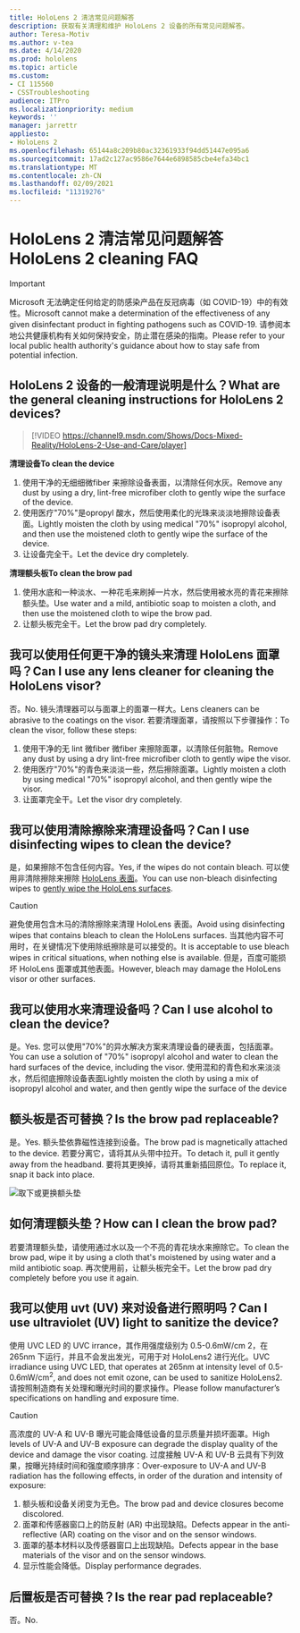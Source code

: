 ```yaml
---
title: HoloLens 2 清洁常见问题解答
description: 获取有关清理和维护 HoloLens 2 设备的所有常见问题解答。
author: Teresa-Motiv
ms.author: v-tea
ms.date: 4/14/2020
ms.prod: hololens
ms.topic: article
ms.custom:
- CI 115560
- CSSTroubleshooting
audience: ITPro
ms.localizationpriority: medium
keywords: ''
manager: jarrettr
appliesto:
- HoloLens 2
ms.openlocfilehash: 65144a8c209b80ac32361933f94dd51447e095a6
ms.sourcegitcommit: 17ad2c127ac9586e7644e6898585cbe4efa34bc1
ms.translationtype: MT
ms.contentlocale: zh-CN
ms.lasthandoff: 02/09/2021
ms.locfileid: "11319276"
---
```

# <span data-ttu-id="16966-103">HoloLens 2 清洁常见问题解答</span><span class="sxs-lookup"><span data-stu-id="16966-103">HoloLens 2 cleaning FAQ</span></span>

> [!IMPORTANT]  
> <span data-ttu-id="16966-104">Microsoft 无法确定任何给定的防感染产品在反冠病毒（如 COVID-19）中的有效性。</span><span class="sxs-lookup"><span data-stu-id="16966-104">Microsoft cannot make a determination of the effectiveness of any given disinfectant product in fighting pathogens such as COVID-19.</span></span> <span data-ttu-id="16966-105">请参阅本地公共健康机构有关如何保持安全，防止潜在感染的指南。</span><span class="sxs-lookup"><span data-stu-id="16966-105">Please refer to your local public health authority's guidance about how to stay safe from potential infection.</span></span>  

## <span data-ttu-id="16966-106">HoloLens 2 设备的一般清理说明是什么？</span><span class="sxs-lookup"><span data-stu-id="16966-106">What are the general cleaning instructions for HoloLens 2 devices?</span></span>

> [!VIDEO https://channel9.msdn.com/Shows/Docs-Mixed-Reality/HoloLens-2-Use-and-Care/player]

<!-- <iframe src="https://channel9.msdn.com/Shows/Docs-Mixed-Reality/HoloLens-2-Use-and-Care/player" width="960" height="540" allowFullScreen frameBorder="0" title="HoloLens 2 Use and Care - Microsoft Channel 9 Video"></iframe> -->

**<span data-ttu-id="16966-107">清理设备</span><span class="sxs-lookup"><span data-stu-id="16966-107">To clean the device</span></span>**

1. <span data-ttu-id="16966-108">使用干净的无细细微fiber 来擦除设备表面，以清除任何水灰。</span><span class="sxs-lookup"><span data-stu-id="16966-108">Remove any dust by using a dry, lint-free microfiber cloth to gently wipe the surface of the device.</span></span>
1. <span data-ttu-id="16966-109">使用医疗"70%"是opropyl 酸水，然后使用柔化的光珠来淡淡地擦除设备表面。</span><span class="sxs-lookup"><span data-stu-id="16966-109">Lightly moisten the cloth by using medical "70%" isopropyl alcohol, and then use the moistened cloth to gently wipe the surface of the device.</span></span>
1. <span data-ttu-id="16966-110">让设备完全干。</span><span class="sxs-lookup"><span data-stu-id="16966-110">Let the device dry completely.</span></span>

**<span data-ttu-id="16966-111">清理额头板</span><span class="sxs-lookup"><span data-stu-id="16966-111">To clean the brow pad</span></span>**

1. <span data-ttu-id="16966-112">使用水底和一种淡水、一种花毛来刷掉一片水，然后使用被水亮的青花来擦除额头垫。</span><span class="sxs-lookup"><span data-stu-id="16966-112">Use water and a mild, antibiotic soap to moisten a cloth, and then use the moistened cloth to wipe the brow pad.</span></span>
1. <span data-ttu-id="16966-113">让额头板完全干。</span><span class="sxs-lookup"><span data-stu-id="16966-113">Let the brow pad dry completely.</span></span>

## <span data-ttu-id="16966-114">我可以使用任何更干净的镜头来清理 HoloLens 面罩吗？</span><span class="sxs-lookup"><span data-stu-id="16966-114">Can I use any lens cleaner for cleaning the HoloLens visor?</span></span>

<span data-ttu-id="16966-115">否。</span><span class="sxs-lookup"><span data-stu-id="16966-115">No.</span></span> <span data-ttu-id="16966-116">镜头清理器可以与面罩上的面罩一样大。</span><span class="sxs-lookup"><span data-stu-id="16966-116">Lens cleaners can be abrasive to the coatings on the visor.</span></span> <span data-ttu-id="16966-117">若要清理面罩，请按照以下步骤操作：</span><span class="sxs-lookup"><span data-stu-id="16966-117">To clean the visor, follow these steps:</span></span>  

1. <span data-ttu-id="16966-118">使用干净的无 lint 微fiber 微fiber 来擦除面罩，以清除任何脏物。</span><span class="sxs-lookup"><span data-stu-id="16966-118">Remove any dust by using a dry lint-free microfiber cloth to gently wipe the visor.</span></span>
1. <span data-ttu-id="16966-119">使用医疗"70%"的青色来淡淡一些，然后擦除面罩。</span><span class="sxs-lookup"><span data-stu-id="16966-119">Lightly moisten a cloth by using medical "70%" isopropyl alcohol, and then gently wipe the visor.</span></span>
1. <span data-ttu-id="16966-120">让面罩完全干。</span><span class="sxs-lookup"><span data-stu-id="16966-120">Let the visor dry completely.</span></span>

## <span data-ttu-id="16966-121">我可以使用清除擦除来清理设备吗？</span><span class="sxs-lookup"><span data-stu-id="16966-121">Can I use disinfecting wipes to clean the device?</span></span>

<span data-ttu-id="16966-122">是，如果擦除不包含任何内容。</span><span class="sxs-lookup"><span data-stu-id="16966-122">Yes, if the wipes do not contain bleach.</span></span> <span data-ttu-id="16966-123">可以使用非清除擦除来擦除 [HoloLens 表面](#what-are-the-general-cleaning-instructions-for-hololens-2-devices)。</span><span class="sxs-lookup"><span data-stu-id="16966-123">You can use non-bleach disinfecting wipes to [gently wipe the HoloLens surfaces](#what-are-the-general-cleaning-instructions-for-hololens-2-devices).</span></span>  

> [!CAUTION]  
> <span data-ttu-id="16966-124">避免使用包含木马的清除擦除来清理 HoloLens 表面。</span><span class="sxs-lookup"><span data-stu-id="16966-124">Avoid using disinfecting wipes that contains bleach to clean the HoloLens surfaces.</span></span> <span data-ttu-id="16966-125">当其他内容不可用时，在关键情况下使用除纸擦除是可以接受的。</span><span class="sxs-lookup"><span data-stu-id="16966-125">It is acceptable to use bleach wipes in critical situations, when nothing else is available.</span></span> <span data-ttu-id="16966-126">但是，百度可能损坏 HoloLens 面罩或其他表面。</span><span class="sxs-lookup"><span data-stu-id="16966-126">However, bleach may damage the HoloLens visor or other surfaces.</span></span>

## <span data-ttu-id="16966-127">我可以使用水来清理设备吗？</span><span class="sxs-lookup"><span data-stu-id="16966-127">Can I use alcohol to clean the device?</span></span>

<span data-ttu-id="16966-128">是。</span><span class="sxs-lookup"><span data-stu-id="16966-128">Yes.</span></span> <span data-ttu-id="16966-129">您可以使用"70%"的异水解决方案来清理设备的硬表面，包括面罩。</span><span class="sxs-lookup"><span data-stu-id="16966-129">You can use a solution of "70%" isopropyl alcohol and water to clean the hard surfaces of the device, including the visor.</span></span> <span data-ttu-id="16966-130">使用混和的青色和水来淡淡水，然后彻底擦除设备表面</span><span class="sxs-lookup"><span data-stu-id="16966-130">Lightly moisten the cloth by using a mix of isopropyl alcohol and water, and then gently wipe the surface of the device</span></span>

## <span data-ttu-id="16966-131">额头板是否可替换？</span><span class="sxs-lookup"><span data-stu-id="16966-131">Is the brow pad replaceable?</span></span>

<span data-ttu-id="16966-132">是。</span><span class="sxs-lookup"><span data-stu-id="16966-132">Yes.</span></span> <span data-ttu-id="16966-133">额头垫依靠磁性连接到设备。</span><span class="sxs-lookup"><span data-stu-id="16966-133">The brow pad is magnetically attached to the device.</span></span> <span data-ttu-id="16966-134">若要分离它，请将其从头带中拉开。</span><span class="sxs-lookup"><span data-stu-id="16966-134">To detach it, pull it gently away from the headband.</span></span> <span data-ttu-id="16966-135">要将其更换掉，请将其重新插回原位。</span><span class="sxs-lookup"><span data-stu-id="16966-135">To replace it, snap it back into place.</span></span>

![取下或更换额头垫](images/hololens2-remove-browpad.png)

## <span data-ttu-id="16966-137">如何清理额头垫？</span><span class="sxs-lookup"><span data-stu-id="16966-137">How can I clean the brow pad?</span></span>

<span data-ttu-id="16966-138">若要清理额头垫，请使用通过水以及一个不亮的青花块水来擦除它。</span><span class="sxs-lookup"><span data-stu-id="16966-138">To clean the brow pad, wipe it by using a cloth that's moistened by using water and a mild antibiotic soap.</span></span> <span data-ttu-id="16966-139">再次使用前，让额头板完全干。</span><span class="sxs-lookup"><span data-stu-id="16966-139">Let the brow pad dry completely before you use it again.</span></span>

## <span data-ttu-id="16966-140">我可以使用 uvt (UV) 来对设备进行照明吗？</span><span class="sxs-lookup"><span data-stu-id="16966-140">Can I use ultraviolet (UV) light to sanitize the device?</span></span>

<span data-ttu-id="16966-141">使用 UVC LED 的 UVC irrance，其作用强度级别为 0.5-0.6mW/cm 2，在 265nm 下运行，并且不会发出发光，可用于对 <sup> </sup> HoloLens2 进行光化。</span><span class="sxs-lookup"><span data-stu-id="16966-141">UVC irradiance using UVC LED, that operates at 265nm at intensity level of 0.5-0.6mW/cm<sup>2</sup>, and does not emit ozone, can be used to sanitize HoloLens2.</span></span> <span data-ttu-id="16966-142">请按照制造商有关处理和曝光时间的要求操作。</span><span class="sxs-lookup"><span data-stu-id="16966-142">Please follow manufacturer’s specifications on handling and exposure time.</span></span>

> [!CAUTION]  
> <span data-ttu-id="16966-143">高浓度的 UV-A 和 UV-B 曝光可能会降低设备的显示质量并损坏面罩。</span><span class="sxs-lookup"><span data-stu-id="16966-143">High levels of UV-A and UV-B exposure can degrade the display quality of the device and damage the visor coating.</span></span> <span data-ttu-id="16966-144">过度接触 UV-A 和 UV-B 云具有下列效果，按曝光持续时间和强度顺序排序：</span><span class="sxs-lookup"><span data-stu-id="16966-144">Over-exposure to UV-A and UV-B radiation has the following effects, in order of the duration and intensity of exposure:</span></span>
>  
> 1. <span data-ttu-id="16966-145">额头板和设备关闭变为无色。</span><span class="sxs-lookup"><span data-stu-id="16966-145">The brow pad and device closures become discolored.</span></span>
> 1. <span data-ttu-id="16966-146">面罩和传感器窗口上的防反射 (AR) 中出现缺陷。</span><span class="sxs-lookup"><span data-stu-id="16966-146">Defects appear in the anti-reflective (AR) coating on the visor and on the sensor windows.</span></span>
> 1. <span data-ttu-id="16966-147">面罩的基本材料以及传感器窗口上出现缺陷。</span><span class="sxs-lookup"><span data-stu-id="16966-147">Defects appear in the base materials of the visor and on the sensor windows.</span></span>
> 1. <span data-ttu-id="16966-148">显示性能会降低。</span><span class="sxs-lookup"><span data-stu-id="16966-148">Display performance degrades.</span></span>

## <span data-ttu-id="16966-149">后置板是否可替换？</span><span class="sxs-lookup"><span data-stu-id="16966-149">Is the rear pad replaceable?</span></span>

<span data-ttu-id="16966-150">否。</span><span class="sxs-lookup"><span data-stu-id="16966-150">No.</span></span>
